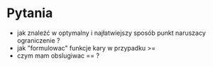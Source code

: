 # Pytania
- jak znaleźć w optymalny i najłatwiejszy sposób punkt naruszacy ograniczenie ?
- jak "formulowac" funkcje kary w przypadku >=
- czym mam obslugiwac == ?

